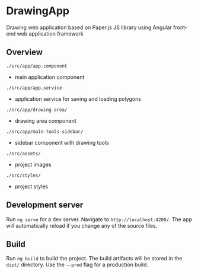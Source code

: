 # DrawingApp

Drawing web application based on Paper.js JS library using Angular front-end web application framework

## Overview

`./src/app/app.component`
- main application component

`./src/app/app.service`
- application service for saving and loading polygons

`./src/app/drawing-area/`
- drawing area component

`./src/app/main-tools-sidebar/`
- sidebar component with drawing tools

`./src/assets/`
- project images

`./src/styles/`
- project styles

## Development server

Run `ng serve` for a dev server. Navigate to `http://localhost:4200/`. The app will automatically reload if you change any of the source files.


## Build

Run `ng build` to build the project. The build artifacts will be stored in the `dist/` directory. Use the `--prod` flag for a production build.